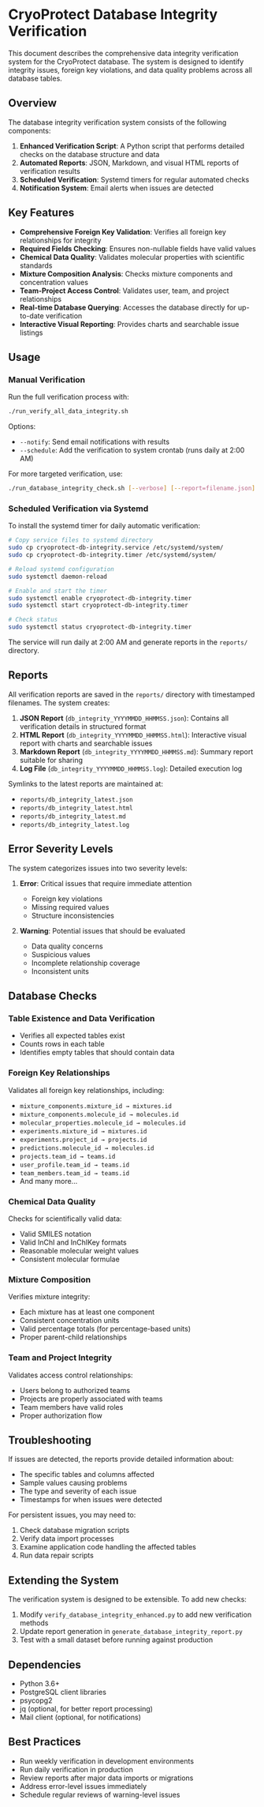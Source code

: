 # CryoProtect Database Integrity Verification

This document describes the comprehensive data integrity verification system for the CryoProtect database. The system is designed to identify integrity issues, foreign key violations, and data quality problems across all database tables.

## Overview

The database integrity verification system consists of the following components:

1. **Enhanced Verification Script**: A Python script that performs detailed checks on the database structure and data
2. **Automated Reports**: JSON, Markdown, and visual HTML reports of verification results
3. **Scheduled Verification**: Systemd timers for regular automated checks
4. **Notification System**: Email alerts when issues are detected

## Key Features

- **Comprehensive Foreign Key Validation**: Verifies all foreign key relationships for integrity
- **Required Fields Checking**: Ensures non-nullable fields have valid values
- **Chemical Data Quality**: Validates molecular properties with scientific standards
- **Mixture Composition Analysis**: Checks mixture components and concentration values
- **Team-Project Access Control**: Validates user, team, and project relationships
- **Real-time Database Querying**: Accesses the database directly for up-to-date verification
- **Interactive Visual Reporting**: Provides charts and searchable issue listings

## Usage

### Manual Verification

Run the full verification process with:

```bash
./run_verify_all_data_integrity.sh
```

Options:
- `--notify`: Send email notifications with results
- `--schedule`: Add the verification to system crontab (runs daily at 2:00 AM)

For more targeted verification, use:

```bash
./run_database_integrity_check.sh [--verbose] [--report=filename.json]
```

### Scheduled Verification via Systemd

To install the systemd timer for daily automatic verification:

```bash
# Copy service files to systemd directory
sudo cp cryoprotect-db-integrity.service /etc/systemd/system/
sudo cp cryoprotect-db-integrity.timer /etc/systemd/system/

# Reload systemd configuration
sudo systemctl daemon-reload

# Enable and start the timer
sudo systemctl enable cryoprotect-db-integrity.timer
sudo systemctl start cryoprotect-db-integrity.timer

# Check status
sudo systemctl status cryoprotect-db-integrity.timer
```

The service will run daily at 2:00 AM and generate reports in the `reports/` directory.

## Reports

All verification reports are saved in the `reports/` directory with timestamped filenames. The system creates:

1. **JSON Report** (`db_integrity_YYYYMMDD_HHMMSS.json`): Contains all verification details in structured format
2. **HTML Report** (`db_integrity_YYYYMMDD_HHMMSS.html`): Interactive visual report with charts and searchable issues
3. **Markdown Report** (`db_integrity_YYYYMMDD_HHMMSS.md`): Summary report suitable for sharing
4. **Log File** (`db_integrity_YYYYMMDD_HHMMSS.log`): Detailed execution log

Symlinks to the latest reports are maintained at:
- `reports/db_integrity_latest.json`
- `reports/db_integrity_latest.html`
- `reports/db_integrity_latest.md`
- `reports/db_integrity_latest.log`

## Error Severity Levels

The system categorizes issues into two severity levels:

1. **Error**: Critical issues that require immediate attention
   - Foreign key violations
   - Missing required values
   - Structure inconsistencies

2. **Warning**: Potential issues that should be evaluated
   - Data quality concerns
   - Suspicious values
   - Incomplete relationship coverage
   - Inconsistent units

## Database Checks

### Table Existence and Data Verification

- Verifies all expected tables exist
- Counts rows in each table
- Identifies empty tables that should contain data

### Foreign Key Relationships

Validates all foreign key relationships, including:
- `mixture_components.mixture_id → mixtures.id`
- `mixture_components.molecule_id → molecules.id`
- `molecular_properties.molecule_id → molecules.id`
- `experiments.mixture_id → mixtures.id`
- `experiments.project_id → projects.id`
- `predictions.molecule_id → molecules.id`
- `projects.team_id → teams.id`
- `user_profile.team_id → teams.id`
- `team_members.team_id → teams.id`
- And many more...

### Chemical Data Quality

Checks for scientifically valid data:
- Valid SMILES notation
- Valid InChI and InChIKey formats
- Reasonable molecular weight values
- Consistent molecular formulae

### Mixture Composition

Verifies mixture integrity:
- Each mixture has at least one component
- Consistent concentration units
- Valid percentage totals (for percentage-based units)
- Proper parent-child relationships

### Team and Project Integrity

Validates access control relationships:
- Users belong to authorized teams
- Projects are properly associated with teams
- Team members have valid roles
- Proper authorization flow

## Troubleshooting

If issues are detected, the reports provide detailed information about:
- The specific tables and columns affected
- Sample values causing problems
- The type and severity of each issue
- Timestamps for when issues were detected

For persistent issues, you may need to:
1. Check database migration scripts
2. Verify data import processes
3. Examine application code handling the affected tables
4. Run data repair scripts

## Extending the System

The verification system is designed to be extensible. To add new checks:

1. Modify `verify_database_integrity_enhanced.py` to add new verification methods
2. Update report generation in `generate_database_integrity_report.py`
3. Test with a small dataset before running against production

## Dependencies

- Python 3.6+
- PostgreSQL client libraries
- psycopg2
- jq (optional, for better report processing)
- Mail client (optional, for notifications)

## Best Practices

- Run weekly verification in development environments
- Run daily verification in production
- Review reports after major data imports or migrations
- Address error-level issues immediately
- Schedule regular reviews of warning-level issues